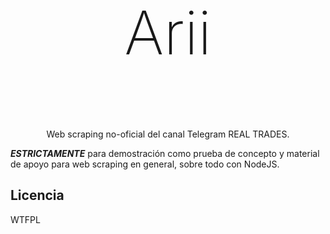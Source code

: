 <p style="font-size: 6rem;font-weight: 200;text-align: center">Arii</p>
<p style="text-align:center">Web scraping no-oficial del canal Telegram REAL TRADES.</p>

**_ESTRICTAMENTE_** para demostración como prueba de concepto y material de apoyo para web scraping en general, sobre todo con NodeJS.

## Licencia

WTFPL
